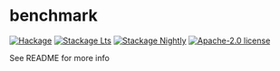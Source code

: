 # benchmark

[![Hackage](https://img.shields.io/hackage/v/benchmark.svg?logo=haskell)](https://hackage.haskell.org/package/benchmark)
[![Stackage Lts](http://stackage.org/package/benchmark/badge/lts)](http://stackage.org/lts/package/benchmark)
[![Stackage Nightly](http://stackage.org/package/benchmark/badge/nightly)](http://stackage.org/nightly/package/benchmark)
[![Apache-2.0 license](https://img.shields.io/badge/license-Apache--2.0-blue.svg)](LICENSE)

See README for more info
